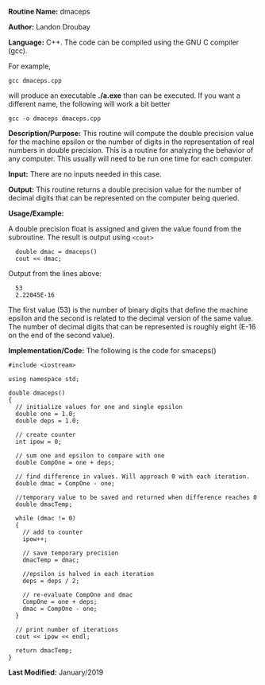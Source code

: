 **Routine Name:**           dmaceps

**Author:** Landon Droubay

**Language:** C++. The code can be compiled using the GNU C compiler (gcc).

For example,

    gcc dmaceps.cpp

will produce an executable **./a.exe** than can be executed. If you want a different name, the following will work a bit
better

    gcc -o dmaceps dmaceps.cpp

**Description/Purpose:** This routine will compute the double precision value for the machine epsilon or the number of digits
in the representation of real numbers in double precision. This is a routine for analyzing the behavior of any computer. This
usually will need to be run one time for each computer.

**Input:** There are no inputs needed in this case.

**Output:** This routine returns a double precision value for the number of decimal digits that can be represented on the
computer being queried.

**Usage/Example:**

A double precision float is assigned and given the value found from the subroutine. The result is output using `<cout>`

      double dmac = dmaceps()
      cout << dmac;

Output from the lines above:

      53   
      2.22045E-16

The first value (53) is the number of binary digits that define the machine epsilon and the second is related to the
decimal version of the same value. The number of decimal digits that can be represented is roughly eight (E-16 on the
end of the second value).

**Implementation/Code:** The following is the code for smaceps()

```c_cpp
#include <iostream>

using namespace std;

double dmaceps()
{
  // initialize values for one and single epsilon
  double one = 1.0;
  double deps = 1.0;

  // create counter
  int ipow = 0;

  // sum one and epsilon to compare with one
  double CompOne = one + deps;

  // find difference in values. Will approach 0 with each iteration.
  double dmac = CompOne - one;

  //temporary value to be saved and returned when difference reaches 0
  double dmacTemp;

  while (dmac != 0)
  {
    // add to counter
    ipow++;

    // save temporary precision
    dmacTemp = dmac;

    //epsilon is halved in each iteration
    deps = deps / 2;

    // re-evaluate CompOne and dmac
    CompOne = one + deps;
    dmac = CompOne - one;
  }

  // print number of iterations
  cout << ipow << endl;

  return dmacTemp;
}
```
**Last Modified:** January/2019
